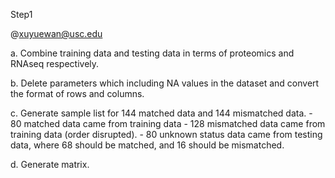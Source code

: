 Step1

@xuyuewan@usc.edu

a. Combine training data and testing data in terms of proteomics and RNAseq respectively.

b. Delete parameters which including NA values in the dataset and convert the format of rows and columns.

c. Generate sample list for 144 matched data and 144 mismatched data.
	- 80 matched data came from training data
	- 128 mismatched data came from training data (order disrupted).
	- 80 unknown status data came from testing data, where 68 should be matched, and 16 should be mismatched.

d. Generate matrix.
